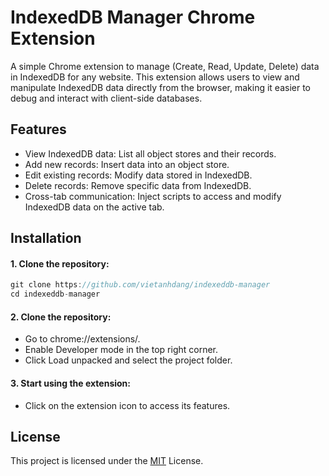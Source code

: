 # IndexedDB Manager Chrome Extension

A simple Chrome extension to manage (Create, Read, Update, Delete) data in IndexedDB for any website. This extension allows users to view and manipulate IndexedDB data directly from the browser, making it easier to debug and interact with client-side databases.

## Features

- View IndexedDB data: List all object stores and their records.
- Add new records: Insert data into an object store.
- Edit existing records: Modify data stored in IndexedDB.
- Delete records: Remove specific data from IndexedDB.
- Cross-tab communication: Inject scripts to access and modify IndexedDB data on the active tab.

## Installation

#### 1. Clone the repository:

```javascript
git clone https://github.com/vietanhdang/indexeddb-manager
cd indexeddb-manager
```

#### 2. Clone the repository:

- Go to chrome://extensions/.
- Enable Developer mode in the top right corner.
- Click Load unpacked and select the project folder.

#### 3. Start using the extension:

- Click on the extension icon to access its features.

## License

This project is licensed under the [MIT](https://choosealicense.com/licenses/mit/) License.
